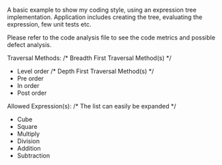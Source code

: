 A basic example to show my coding style, using an expression tree implementation. Application includes creating the tree, evaluating the expression, few unit tests etc.

Please refer to the code analysis file to see the code metrics and possible defect analysis. 

Traversal Methods:
    /* Breadth First Traversal Method(s) */
  - Level order
    /* Depth First Traversal Method(s) */
  - Pre order
  - In order
  - Post order

Allowed Expression(s):
    /* The list can easily be expanded */
  - Cube
  - Square
  - Multiply
  - Division
  - Addition
  - Subtraction
